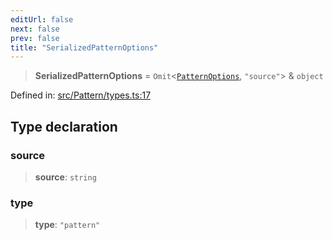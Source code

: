 ```yaml
---
editUrl: false
next: false
prev: false
title: "SerializedPatternOptions"
---
```


> **SerializedPatternOptions** = `Omit`\<[`PatternOptions`](/api/type-aliases/patternoptions/), `"source"`\> & `object`

Defined in: [src/Pattern/types.ts:17](https://github.com/fabricjs/fabric.js/blob/b4f67b1cfd353d0e2763b168e07bce6b67895452/src/Pattern/types.ts#L17)

## Type declaration

### source

> **source**: `string`

### type

> **type**: `"pattern"`

